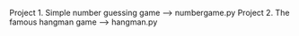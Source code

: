 Project 1. Simple number guessing game --> numbergame.py
Project 2. The famous hangman game --> hangman.py